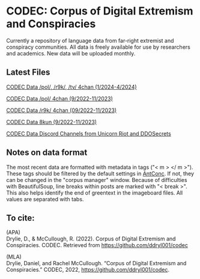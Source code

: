 # CODEC: Corpus of Digital Extremism and Conspiracies
Currently a repository of language data from far-right extremist and conspiracy communities. All data is freely available for use by researchers and academics. New data will be uploaded monthly.

## Latest Files

[CODEC Data /pol/, /r9k/, /tv/ 4chan (1/2024-4/2024)](https://archive.org/details/codec-4chan-jan-2024-apr-2024)  


[CODEC Data /pol/ 4chan (9/2022-11/2023)](https://archive.org/details/codec-4chan-pol-sep-2022-nov-2023)  


[CODEC Data /r9k/ 4chan (09/2022-11/2023)](https://archive.org/details/codec-4chan-r-9k-sep-2022-nov-2023)  


[CODEC Data 8kun (9/2022-11/2023)](https://archive.org/details/codec-8kun-sep-2022-nov-2023)  


[CODEC Data Discord Channels from Unicorn Riot and DDOSecrets](https://archive.org/details/codec-8kun-sep-2022-nov-2023)  


## Notes on data format

The most recent data are formatted with metadata in tags ("< m > </ m >"). 
These tags should be filtered by the default settings in [AntConc](https://www.laurenceanthony.net/software/antconc/). If not, they can be changed in the "corpus manager" window.
Because of difficulties with BeautifulSoup, line breaks within posts are marked with "< break >". This also helps identify the end of greentext in the imageboard files. 
All values are separated with tabs.

## To cite: 

(APA)  
Drylie, D., & McCullough, R. (2022). Corpus of Digital Extremism and Conspiracies. CODEC. Retrieved from https://github.com/ddryl001/codec

(MLA)  
Drylie, Daniel, and Rachel McCullough. “Corpus of Digital Extremism and Conspiracies.” CODEC, 2022, https://github.com/ddryl001/codec. 
